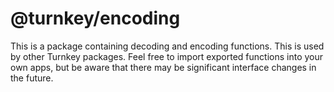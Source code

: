 # @turnkey/encoding

This is a package containing decoding and encoding functions. This is used by other Turnkey packages. Feel free to import exported functions into your own apps, but be aware that there may be significant interface changes in the future.
